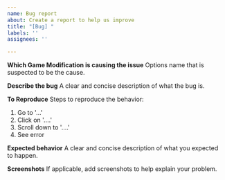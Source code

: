 ```yaml
---
name: Bug report
about: Create a report to help us improve
title: "[Bug] "
labels: ''
assignees: ''

---
```


**Which Game Modification is causing the issue**
Options name that is suspected to be the cause.

**Describe the bug**
A clear and concise description of what the bug is.

**To Reproduce**
Steps to reproduce the behavior:
1. Go to '...'
2. Click on '....'
3. Scroll down to '....'
4. See error

**Expected behavior**
A clear and concise description of what you expected to happen.

**Screenshots**
If applicable, add screenshots to help explain your problem.

